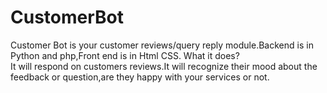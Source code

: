 # CustomerBot
Customer Bot is your customer reviews/query reply module.Backend is in Python and php,Front end is in Html CSS.
What it does?<br/>
It will respond on customers reviews.It will recognize their mood about the feedback or question,are they happy with your services or not.
